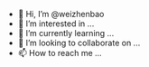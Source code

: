 - 👋 Hi, I’m @weizhenbao
- 👀 I’m interested in ...
- 🌱 I’m currently learning ...
- 💞️ I’m looking to collaborate on ...
- 📫 How to reach me ...

<!---
weizhenbao/weizhenbao is a ✨ special ✨ repository because its `README.md` (this file) appears on your GitHub profile.
You can click the Preview link to take a look at your changes.
--->
